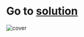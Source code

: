 # Go to [solution](https://public.tableau.com/app/profile/.48972542/viz/07Tableau_Marathon_2_0/Dashboard)
![cover](https://github.com/MartynovychSerhii/Data_Analytics/blob/main/Files/img/Marathon_07.png)
